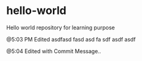 # hello-world
Hello world repository for learning purpose

@5:03 PM 
Edited asdfasd fasd
asd fa
sdf asdf 
asdf 

@5:04 
Edited with Commit Message..
